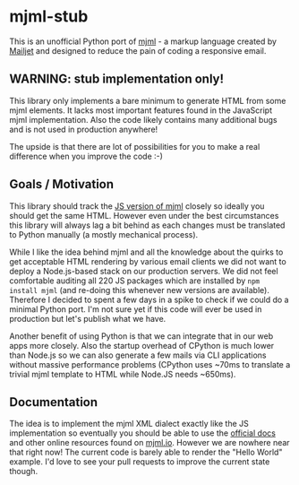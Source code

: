 mjml-stub
=============

This is an unofficial Python port of [mjml](https://github.com/mjmlio/mjml) - a markup language created by [Mailjet](https://www.mailjet.com/) and designed to reduce the pain of coding a responsive email.

WARNING: stub implementation only!
------------------------------------
This library only implements a bare minimum to generate HTML from some mjml elements. It lacks most important features found in the JavaScript mjml implementation. Also the code likely contains many additional bugs and is not used in production anywhere!

The upside is that there are lot of possibilities for you to make a real difference when you improve the code :-)


Goals / Motivation
------------------------------------
This library should track the [JS version of mjml](https://github.com/mjmlio/mjml) closely so ideally you should get the same HTML. However even under the best circumstances this library will always lag a bit behind as each changes must be translated to Python manually (a mostly mechanical process).

While I like the idea behind mjml and all the knowledge about the quirks to get acceptable HTML rendering by various email clients we did not want to deploy a Node.js-based stack on our production servers. We did not feel comfortable auditing all 220 JS packages which are installed by `npm install mjml` (and re-doing this whenever new versions are available). Therefore I decided to spent a few days in a spike to check if we could do a minimal Python port. I'm not sure yet if this code will ever be used in production but let's publish what we have.

Another benefit of using Python is that we can integrate that in our web apps more closely. Also the startup overhead of CPython is much lower than Node.js so we can also generate a few mails via CLI applications without massive performance problems (CPython uses ~70ms to translate a trivial mjml template to HTML while Node.JS needs ~650ms).



Documentation
------------------------------------
The idea is to implement the mjml XML dialect exactly like the JS implementation so eventually you should be able to use the [official docs](https://mjml.io/documentation/) and other online resources found on [mjml.io](https://mjml.io/). However we are nowhere near that right now! The current code is barely able to render the "Hello World" example. I'd love to see your pull requests to improve the current state though.

